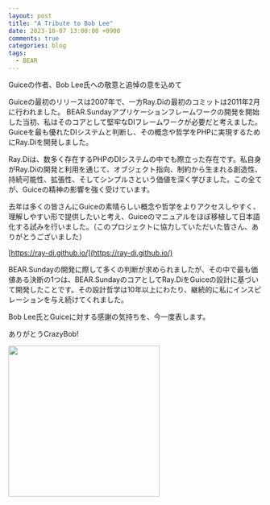 ```yaml
---
layout: post
title: "A Tribute to Bob Lee"
date: 2023-10-07 13:00:00 +0900
comments: true
categories: blog
tags:
  - BEAR
---
```


Guiceの作者、Bob Lee氏への敬意と追悼の意を込めて

Guiceの最初のリリースは2007年で、一方Ray.Diの最初のコミットは2011年2月に行われました。 BEAR.Sundayアプリケーションフレームワークの開発を開始した当初、私はそのコアとして堅牢なDIフレームワークが必要だと考えました。Guiceを最も優れたDIシステムと判断し、その概念や哲学をPHPに実現するためにRay.Diを開発しました。

Ray.Diは、数多く存在するPHPのDIシステムの中でも際立った存在です。私自身がRay.Diの開発と利用を通じて、オブジェクト指向、制約から生まれる創造性、持続可能性、拡張性、そしてシンプルさという価値を深く学びました。この全てが、Guiceの精神の影響を強く受けています。

去年は多くの皆さんにGuiceの素晴らしい概念や哲学をよりアクセスしやすく、理解しやすい形で提供したいと考え、Guiceのマニュアルをほぼ移植して日本語化する試みを行いました。（このプロジェクトに協力していただいた皆さん、ありがとうございました）

[https://ray-di.github.io/](https://ray-di.github.io/)

BEAR.Sundayの開発に際して多くの判断が求められましたが、その中で最も価値ある決断の1つは、BEAR.SundayのコアとしてRay.DiをGuiceの設計に基づいて開発したことです。その設計哲学は10年以上にわたり、継続的に私にインスピレーションを与え続けてくれました。

Bob Lee氏とGuiceに対する感謝の気持ちを、今一度表します。

ありがとうCrazyBob!

[<img src="https://pbs.twimg.com/media/F7zYalybAAAEDbU?format=png&name=900x900" width="300px">](https://en.wikipedia.org/wiki/Bob_Lee_(businessman))


